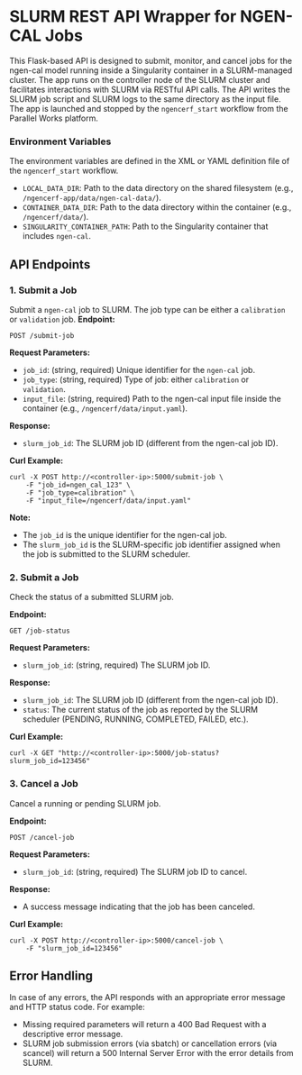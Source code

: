 # SLURM REST API Wrapper for NGEN-CAL Jobs
This Flask-based API is designed to submit, monitor, and cancel jobs for the ngen-cal model running inside a Singularity container in a SLURM-managed cluster. The app runs on the controller node of the SLURM cluster and facilitates interactions with SLURM via RESTful API calls. The API writes the SLURM job script and SLURM logs to the same directory as the input file. The app is launched and stopped by the `ngencerf_start` workflow from the Parallel Works platform.

### Environment Variables
The environment variables are defined in the XML or YAML definition file of the `ngencerf_start` workflow.
- `LOCAL_DATA_DIR`: Path to the data directory on the shared filesystem (e.g., `/ngencerf-app/data/ngen-cal-data/`).
- `CONTAINER_DATA_DIR`: Path to the data directory within the container (e.g., `/ngencerf/data/`).
- `SINGULARITY_CONTAINER_PATH`: Path to the Singularity container that includes `ngen-cal`.

## API Endpoints
### 1. Submit a Job
Submit a `ngen-cal` job to SLURM. The job type can be either a `calibration` or `validation` job.
**Endpoint:** 
```
POST /submit-job
```
**Request Parameters:**
- `job_id`: (string, required) Unique identifier for the `ngen-cal` job.
- `job_type`: (string, required) Type of job: either `calibration` or `validation`.
- `input_file`: (string, required) Path to the ngen-cal input file inside the container (e.g., `/ngencerf/data/input.yaml`).


**Response:**
- `slurm_job_id`: The SLURM job ID (different from the ngen-cal job ID).

**Curl Example:**
```
curl -X POST http://<controller-ip>:5000/submit-job \
    -F "job_id=ngen_cal_123" \
    -F "job_type=calibration" \
    -F "input_file=/ngencerf/data/input.yaml"
```

**Note:**
- The `job_id` is the unique identifier for the ngen-cal job.
- The `slurm_job_id` is the SLURM-specific job identifier assigned when the job is submitted to the SLURM scheduler.


### 2. Submit a Job
Check the status of a submitted SLURM job.

**Endpoint:** 
```
GET /job-status
```
**Request Parameters:**
- `slurm_job_id`: (string, required) The SLURM job ID.

**Response:**
- `slurm_job_id`: The SLURM job ID (different from the ngen-cal job ID).
- `status`: The current status of the job as reported by the SLURM scheduler (PENDING, RUNNING, COMPLETED, FAILED, etc.).

**Curl Example:**
```
curl -X GET "http://<controller-ip>:5000/job-status?slurm_job_id=123456"
```

### 3. Cancel a Job
Cancel a running or pending SLURM job.

**Endpoint:** 
```
POST /cancel-job
```
**Request Parameters:**
- `slurm_job_id`: (string, required) The SLURM job ID to cancel.

**Response:**
- A success message indicating that the job has been canceled.

**Curl Example:**
```
curl -X POST http://<controller-ip>:5000/cancel-job \
    -F "slurm_job_id=123456"
```

## Error Handling
In case of any errors, the API responds with an appropriate error message and HTTP status code. For example:

- Missing required parameters will return a 400 Bad Request with a descriptive error message.
- SLURM job submission errors (via sbatch) or cancellation errors (via scancel) will return a 500 Internal Server Error with the error details from SLURM.


